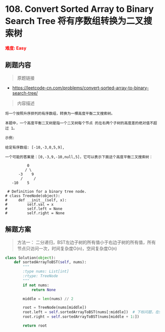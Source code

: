 # 108. Convert Sorted Array to Binary Search Tree 将有序数组转换为二叉搜索树

**<font color=red>难度: Easy</font>**

## 刷题内容

> 原题链接

* https://leetcode-cn.com/problems/convert-sorted-array-to-binary-search-tree/

> 内容描述

```
将一个按照升序排列的有序数组，转换为一棵高度平衡二叉搜索树。

本题中，一个高度平衡二叉树是指一个二叉树每个节点 的左右两个子树的高度差的绝对值不超过 1。

示例:

给定有序数组: [-10,-3,0,5,9],

一个可能的答案是：[0,-3,9,-10,null,5]，它可以表示下面这个高度平衡二叉搜索树：

          0
         / \
      -3    9
       /     /
   -10    5
   
 # Definition for a binary tree node.
# class TreeNode(object):
#     def __init__(self, x):
#         self.val = x
#         self.left = None
#         self.right = None
```

## 解题方案

> 方法一： 二分递归，BST左边子树的所有值小于右边子树的所有值，所有节点只访问一次，时间复杂度O(n)，空间复杂度O(n)
>

```python
class Solution(object):
    def sortedArrayToBST(self, nums):
        """
        :type nums: List[int]
        :rtype: TreeNode
        """
        if not nums:
            return None

        middle = len(nums) // 2

        root = TreeNode(nums[middle])
        root.left = self.sortedArrayToBST(nums[:middle])  # 下标问题，在shell中拿个列表一试就可以了
        root.right = self.sortedArrayToBST(nums[middle + 1:])

        return root
```
